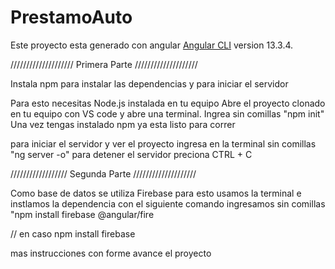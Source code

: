 # PrestamoAuto

Este proyecto esta generado con angular [Angular CLI](https://github.com/angular/angular-cli) version 13.3.4.


//////////////////// Primera Parte ////////////////////

Instala npm para instalar las dependencias y para iniciar el servidor

Para esto necesitas Node.js instalada en tu equipo
Abre el proyecto clonado en tu equipo con VS code y abre una terminal.
Ingrea sin comillas "npm init"
Una vez tengas instalado npm ya esta listo para correr

para iniciar el servidor y ver el proyecto ingresa en la terminal sin comillas "ng server -o"
para detener el servidor preciona CTRL + C

////////////////// Segunda Parte ////////////////////

Como base de datos se utiliza Firebase para esto usamos la terminal e instlamos la dependencia con el siguiente comando ingresamos sin comillas "npm install firebase
@angular/fire

// en caso npm install firebase


mas instrucciones con forme avance el proyecto

